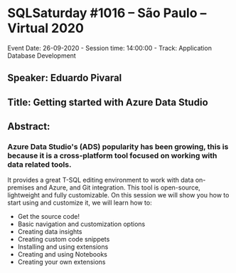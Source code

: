 # SQLSaturday #1016 – São Paulo – Virtual 2020
Event Date: 26-09-2020 - Session time: 14:00:00 - Track: Application  Database Development
## Speaker: Eduardo Pivaral
## Title: Getting started with Azure Data Studio
## Abstract:
### Azure Data Studio's (ADS) popularity has been growing, this is because it is a cross-platform tool focused on working with data related tools. 
It provides a great T-SQL editing environment to work with data on-premises and Azure, and Git integration.
This tool is open-source, lightweight and fully customizable. 
On this session we will show you how to start using and customize it, we will learn how to:
-	Get the source code!
-	Basic navigation and customization options
-	Creating data insights
-	Creating custom code snippets
-	Installing and using extensions
-	Creating and using Notebooks
-	Creating your own extensions
